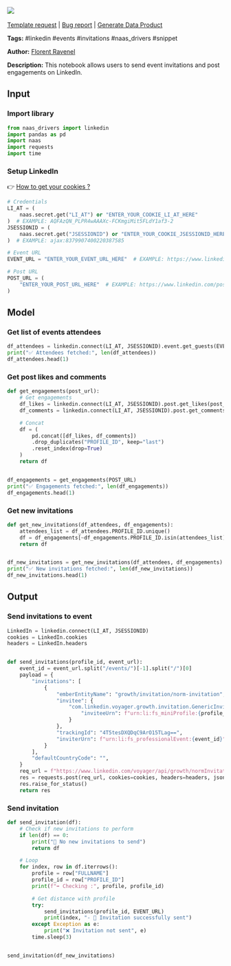 <a href="https://app.naas.ai/user-redirect/naas/downloader?url=https://raw.githubusercontent.com/jupyter-naas/awesome-notebooks/master/LinkedIn/LinkedIn_Send_event_invitations_post_engagements.ipynb" target="_parent"><img src="https://naasai-public.s3.eu-west-3.amazonaws.com/open_in_naas.svg"/></a><br><br><a href="https://github.com/jupyter-naas/awesome-notebooks/issues/new?assignees=&labels=&template=template-request.md&title=Tool+-+Action+of+the+notebook+">Template request</a> | <a href="https://github.com/jupyter-naas/awesome-notebooks/issues/new?assignees=&labels=bug&template=bug_report.md&title=LinkedIn+-+Send+event+invitations+post+engagements:+Error+short+description">Bug report</a> | <a href="https://app.naas.ai/user-redirect/naas/downloader?url=https://raw.githubusercontent.com/jupyter-naas/awesome-notebooks/master/Naas/Naas_Start_data_product.ipynb" target="_parent">Generate Data Product</a>

**Tags:** #linkedin #events #invitations #naas_drivers #snippet

**Author:** [Florent Ravenel](https://www.linkedin.com/in/florent-ravenel/)

**Description:** This notebook allows users to send event invitations and post engagements on LinkedIn.

## Input

### Import library


```python
from naas_drivers import linkedin
import pandas as pd
import naas
import requests
import time
```

### Setup LinkedIn
👉 <a href='https://www.notion.so/LinkedIn-driver-Get-your-cookies-d20a8e7e508e42af8a5b52e33f3dba75'>How to get your cookies ?</a>


```python
# Credentials
LI_AT = (
    naas.secret.get("LI_AT") or "ENTER_YOUR_COOKIE_LI_AT_HERE"
)  # EXAMPLE: AQFAzQN_PLPR4wAAAXc-FCKmgiMit5FLdY1af3-2
JSESSIONID = (
    naas.secret.get("JSESSIONID") or "ENTER_YOUR_COOKIE_JSESSIONID_HERE"
)  # EXAMPLE: ajax:8379907400220387585

# Event URL
EVENT_URL = "ENTER_YOUR_EVENT_URL_HERE"  # EXAMPLE: https://www.linkedin.com/events/XXXXXXXXXXXX/

# Post URL
POST_URL = (
    "ENTER_YOUR_POST_URL_HERE"  # EXAMPLE: https://www.linkedin.com/posts/XXXXXXXXXXXX/
)
```

## Model

### Get list of events attendees


```python
df_attendees = linkedin.connect(LI_AT, JSESSIONID).event.get_guests(EVENT_URL)
print("✅ Attendees fetched:", len(df_attendees))
df_attendees.head(1)
```

### Get post likes and comments


```python
def get_engagements(post_url):
    # Get engagements
    df_likes = linkedin.connect(LI_AT, JSESSIONID).post.get_likes(post_url)
    df_comments = linkedin.connect(LI_AT, JSESSIONID).post.get_comments(post_url)

    # Concat
    df = (
        pd.concat([df_likes, df_comments])
        .drop_duplicates("PROFILE_ID", keep="last")
        .reset_index(drop=True)
    )
    return df


df_engagements = get_engagements(POST_URL)
print("✅ Engagements fetched:", len(df_engagements))
df_engagements.head(1)
```

### Get new invitations


```python
def get_new_invitations(df_attendees, df_engagements):
    attendees_list = df_attendees.PROFILE_ID.unique()
    df = df_engagements[~df_engagements.PROFILE_ID.isin(attendees_list)]
    return df


df_new_invitations = get_new_invitations(df_attendees, df_engagements)
print("✅ New invitations fetched:", len(df_new_invitations))
df_new_invitations.head(1)
```

## Output

### Send invitations to event


```python
LinkedIn = linkedin.connect(LI_AT, JSESSIONID)
cookies = LinkedIn.cookies
headers = LinkedIn.headers


def send_invitations(profile_id, event_url):
    event_id = event_url.split("/events/")[-1].split("/")[0]
    payload = {
        "invitations": [
            {
                "emberEntityName": "growth/invitation/norm-invitation",
                "invitee": {
                    "com.linkedin.voyager.growth.invitation.GenericInvitee": {
                        "inviteeUrn": f"urn:li:fs_miniProfile:{profile_id}"
                    }
                },
                "trackingId": "4T5tesDXQDqC9ArO15TLag==",
                "inviterUrn": f"urn:li:fs_professionalEvent:{event_id}",
            }
        ],
        "defaultCountryCode": "",
    }
    req_url = f"https://www.linkedin.com/voyager/api/growth/normInvitations?action=batchCreate"
    res = requests.post(req_url, cookies=cookies, headers=headers, json=payload)
    res.raise_for_status()
    return res
```

### Send invitation


```python
def send_invitation(df):
    # Check if new invitations to perform
    if len(df) == 0:
        print("🤙 No new invitations to send")
        return df

    # Loop
    for index, row in df.iterrows():
        profile = row["FULLNAME"]
        profile_id = row["PROFILE_ID"]
        print(f"➡️ Checking :", profile, profile_id)

        # Get distance with profile
        try:
            send_invitations(profile_id, EVENT_URL)
            print(index, "- 🙌 Invitation successfully sent")
        except Exception as e:
            print("❌ Invitation not sent", e)
        time.sleep(3)


send_invitation(df_new_invitations)
```
